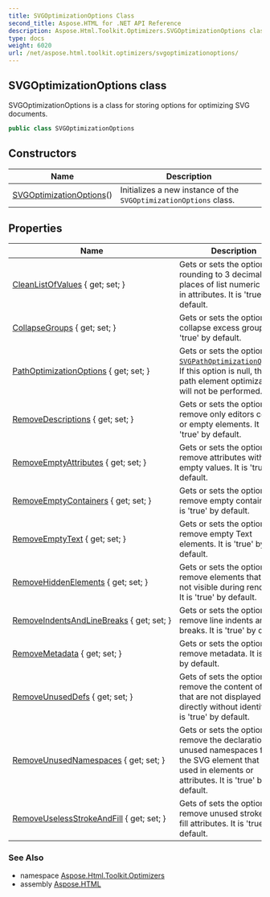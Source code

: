 ```yaml
---
title: SVGOptimizationOptions Class
second_title: Aspose.HTML for .NET API Reference
description: Aspose.Html.Toolkit.Optimizers.SVGOptimizationOptions class. SVGOptimizationOptions is a class for storing options for optimizing SVG documents
type: docs
weight: 6020
url: /net/aspose.html.toolkit.optimizers/svgoptimizationoptions/
---
```

## SVGOptimizationOptions class

SVGOptimizationOptions is a class for storing options for optimizing SVG documents.

```csharp
public class SVGOptimizationOptions
```

## Constructors

| Name | Description |
| --- | --- |
| [SVGOptimizationOptions](svgoptimizationoptions/)() | Initializes a new instance of the `SVGOptimizationOptions` class. |

## Properties

| Name | Description |
| --- | --- |
| [CleanListOfValues](../../aspose.html.toolkit.optimizers/svgoptimizationoptions/cleanlistofvalues/) { get; set; } | Gets or sets the option for rounding to 3 decimal places of list numeric values in attributes. It is 'true' by default. |
| [CollapseGroups](../../aspose.html.toolkit.optimizers/svgoptimizationoptions/collapsegroups/) { get; set; } | Gets or sets the option to collapse excess groups. It is 'true' by default. |
| [PathOptimizationOptions](../../aspose.html.toolkit.optimizers/svgoptimizationoptions/pathoptimizationoptions/) { get; set; } | Gets or sets the option [`SVGPathOptimizationOptions`](../svgpathoptimizationoptions/). If this option is null, then path element optimization will not be performed. |
| [RemoveDescriptions](../../aspose.html.toolkit.optimizers/svgoptimizationoptions/removedescriptions/) { get; set; } | Gets or sets the option to remove only editors content or empty elements. It is 'true' by default. |
| [RemoveEmptyAttributes](../../aspose.html.toolkit.optimizers/svgoptimizationoptions/removeemptyattributes/) { get; set; } | Gets or sets the option to remove attributes with empty values. It is 'true' by default. |
| [RemoveEmptyContainers](../../aspose.html.toolkit.optimizers/svgoptimizationoptions/removeemptycontainers/) { get; set; } | Gets or sets the option to remove empty containers. It is 'true' by default. |
| [RemoveEmptyText](../../aspose.html.toolkit.optimizers/svgoptimizationoptions/removeemptytext/) { get; set; } | Gets or sets the option to remove empty Text elements. It is 'true' by default. |
| [RemoveHiddenElements](../../aspose.html.toolkit.optimizers/svgoptimizationoptions/removehiddenelements/) { get; set; } | Gets or sets the option to remove elements that are not visible during rendering. It is 'true' by default. |
| [RemoveIndentsAndLineBreaks](../../aspose.html.toolkit.optimizers/svgoptimizationoptions/removeindentsandlinebreaks/) { get; set; } | Gets or sets the option to remove line indents and breaks. It is 'true' by default. |
| [RemoveMetadata](../../aspose.html.toolkit.optimizers/svgoptimizationoptions/removemetadata/) { get; set; } | Gets or sets the option to remove metadata. It is 'true' by default. |
| [RemoveUnusedDefs](../../aspose.html.toolkit.optimizers/svgoptimizationoptions/removeunuseddefs/) { get; set; } | Gets of sets the option to remove the content of defs that are not displayed directly without identifiers. It is 'true' by default. |
| [RemoveUnusedNamespaces](../../aspose.html.toolkit.optimizers/svgoptimizationoptions/removeunusednamespaces/) { get; set; } | Gets or sets the option to remove the declaration of unused namespaces from the SVG element that are not used in elements or attributes. It is 'true' by default. |
| [RemoveUselessStrokeAndFill](../../aspose.html.toolkit.optimizers/svgoptimizationoptions/removeuselessstrokeandfill/) { get; set; } | Gets of sets the option to remove unused stroke and fill attributes. It is 'true' by default. |

### See Also

* namespace [Aspose.Html.Toolkit.Optimizers](../../aspose.html.toolkit.optimizers/)
* assembly [Aspose.HTML](../../)

